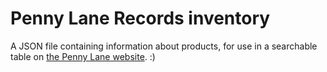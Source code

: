 # Penny Lane Records inventory
A JSON file containing information about products,
for use in a searchable table on [the Penny Lane website](http://www.pennylane.com/shop-online.html).
:)
